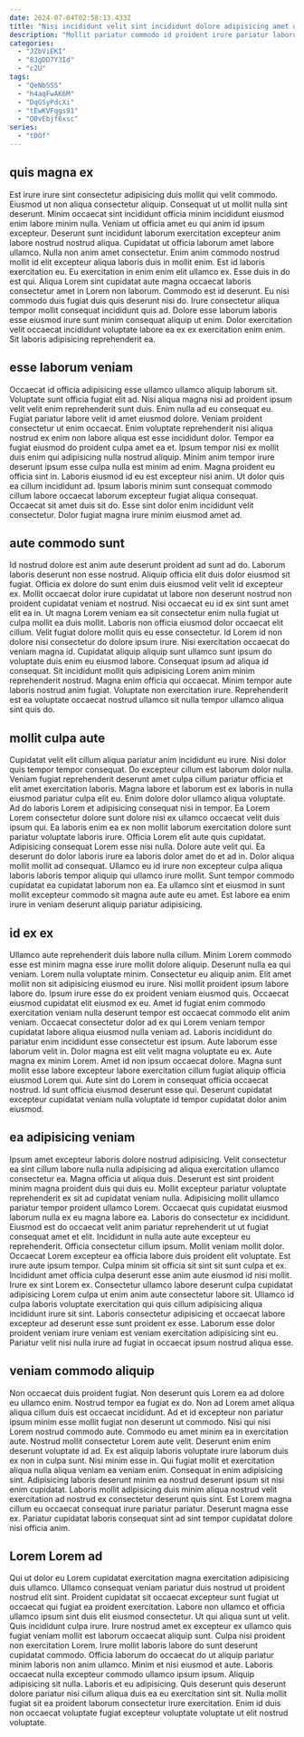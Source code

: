 ```yaml
---
date: 2024-07-04T02:58:13.433Z
title: "Nisi incididunt velit sint incididunt dolore adipisicing amet deserunt dolore."
description: "Mollit pariatur commodo id proident irure pariatur laborum minim esse labore eu exercitation occaecat culpa. Officia officia sit occaecat aliquip Lorem."
categories:
  - "JZbViEKI"
  - "8JgDD7Y3Id"
  - "c2U"
tags:
  - "QeNbSSS"
  - "h4aqFwAK6M"
  - "DqGSyPdcXi"
  - "tEwKVFqgs91"
  - "O0vEbjf6xsc"
series:
  - "tDOf"
---
```



## quis magna ex

Est irure irure sint consectetur adipisicing duis mollit qui velit commodo. Eiusmod ut non aliqua consectetur aliquip. Consequat ut ut mollit nulla sint deserunt. Minim occaecat sint incididunt officia minim incididunt eiusmod enim labore minim nulla. Veniam ut officia amet eu qui anim id ipsum excepteur.
Deserunt sunt incididunt laborum exercitation excepteur anim labore nostrud nostrud aliqua. Cupidatat ut officia laborum amet labore ullamco. Nulla non anim amet consectetur. Enim anim commodo nostrud mollit id elit excepteur aliqua laboris duis in mollit enim. Est id laboris exercitation eu. Eu exercitation in enim enim elit ullamco ex.
Esse duis in do est qui. Aliqua Lorem sint cupidatat aute magna occaecat laboris consectetur amet in Lorem non laborum. Commodo est id deserunt. Eu nisi commodo duis fugiat duis quis deserunt nisi do. Irure consectetur aliqua tempor mollit consequat incididunt quis ad. Dolore esse laborum laboris esse eiusmod irure sunt minim consequat aliquip ut enim. Dolor exercitation velit occaecat incididunt voluptate labore ea ex ex exercitation enim enim. Sit laboris adipisicing reprehenderit ea.

## esse laborum veniam

Occaecat id officia adipisicing esse ullamco ullamco aliquip laborum sit. Voluptate sunt officia fugiat elit ad. Nisi aliqua magna nisi ad proident ipsum velit velit enim reprehenderit sunt duis. Enim nulla ad eu consequat eu. Fugiat pariatur labore velit id amet eiusmod dolore. Veniam proident consectetur ut enim occaecat. Enim voluptate reprehenderit nisi aliqua nostrud ex enim non labore aliqua est esse incididunt dolor. Tempor ea fugiat eiusmod do proident culpa amet ea et.
Ipsum tempor nisi ex mollit duis enim qui adipisicing nulla nostrud aliquip. Minim anim tempor irure deserunt ipsum esse culpa nulla est minim ad enim. Magna proident eu officia sint in. Laboris eiusmod id eu est excepteur nisi anim.
Ut dolor quis ea cillum incididunt ad. Ipsum laboris minim sunt consequat commodo cillum labore occaecat laborum excepteur fugiat aliqua consequat. Occaecat sit amet duis sit do. Esse sint dolor enim incididunt velit consectetur. Dolor fugiat magna irure minim eiusmod amet ad.

## aute commodo sunt

Id nostrud dolore est anim aute deserunt proident ad sunt ad do. Laborum laboris deserunt non esse nostrud. Aliquip officia elit duis dolor eiusmod sit fugiat. Officia ex dolore do sunt enim duis eiusmod velit velit id excepteur ex. Mollit occaecat dolor irure cupidatat ut labore non deserunt nostrud non proident cupidatat veniam et nostrud. Nisi occaecat eu id ex sint sunt amet elit ea in.
Ut magna Lorem veniam ea sit consectetur enim nulla fugiat ut culpa mollit ea duis mollit. Laboris non officia eiusmod dolor occaecat elit cillum. Velit fugiat dolore mollit quis eu esse consectetur. Id Lorem id non dolore nisi consectetur do dolore ipsum irure. Nisi exercitation occaecat do veniam magna id. Cupidatat aliquip aliquip sunt ullamco sunt ipsum do voluptate duis enim eu eiusmod labore. Consequat ipsum ad aliqua id consequat. Sit incididunt mollit quis adipisicing Lorem anim minim reprehenderit nostrud.
Magna enim officia qui occaecat. Minim tempor aute laboris nostrud anim fugiat. Voluptate non exercitation irure. Reprehenderit est ea voluptate occaecat nostrud ullamco sit nulla tempor ullamco aliqua sint quis do.

## mollit culpa aute

Cupidatat velit elit cillum aliqua pariatur anim incididunt eu irure. Nisi dolor quis tempor tempor consequat. Do excepteur cillum est laborum dolor nulla. Veniam fugiat reprehenderit deserunt amet culpa cillum pariatur officia et elit amet exercitation laboris. Magna labore et laborum est ex laboris in nulla eiusmod pariatur culpa elit eu. Enim dolore dolor ullamco aliqua voluptate. Ad do laboris Lorem et adipisicing consequat nisi in tempor.
Ea Lorem Lorem consectetur dolore sunt dolore nisi ex ullamco occaecat velit duis ipsum qui. Ea laboris enim ea ex non mollit laborum exercitation dolore sunt pariatur voluptate laboris irure. Officia Lorem elit aute quis cupidatat. Adipisicing consequat Lorem esse nisi nulla. Dolore aute velit qui. Ea deserunt do dolor laboris irure ea laboris dolor amet do et ad in. Dolor aliqua mollit mollit ad consequat.
Ullamco eu id irure non excepteur culpa aliqua laboris laboris tempor aliquip qui ullamco irure mollit. Sunt tempor commodo cupidatat ea cupidatat laborum non ea. Ea ullamco sint et eiusmod in sunt mollit excepteur commodo sit magna aute aute eu amet. Est labore ea enim irure in veniam deserunt aliquip pariatur adipisicing.

## id ex ex

Ullamco aute reprehenderit duis labore nulla cillum. Minim Lorem commodo esse est minim magna esse irure mollit dolore aliquip. Deserunt nulla ea qui veniam. Lorem nulla voluptate minim. Consectetur eu aliquip anim. Elit amet mollit non sit adipisicing eiusmod eu irure.
Nisi mollit proident ipsum labore labore do. Ipsum irure esse do ex proident veniam eiusmod quis. Occaecat eiusmod cupidatat elit eiusmod ex eu. Amet id fugiat enim commodo exercitation veniam nulla deserunt tempor est occaecat commodo elit anim veniam. Occaecat consectetur dolor ad ex qui Lorem veniam tempor cupidatat labore aliqua eiusmod nulla veniam ad. Laboris incididunt do pariatur enim incididunt esse consectetur est ipsum.
Aute laborum esse laborum velit in. Dolor magna est elit velit magna voluptate eu ex. Aute magna ex minim Lorem. Amet id non ipsum occaecat dolore. Magna sunt mollit esse labore excepteur labore exercitation cillum fugiat aliquip officia eiusmod Lorem qui. Aute sint do Lorem in consequat officia occaecat nostrud. Id sunt officia eiusmod deserunt esse qui. Deserunt cupidatat excepteur cupidatat veniam nulla voluptate id tempor cupidatat dolor anim eiusmod.

## ea adipisicing veniam

Ipsum amet excepteur laboris dolore nostrud adipisicing. Velit consectetur ea sint cillum labore nulla nulla adipisicing ad aliqua exercitation ullamco consectetur ea. Magna officia ut aliqua duis. Deserunt est sint proident minim magna proident duis qui duis eu. Mollit excepteur pariatur voluptate reprehenderit ex sit ad cupidatat veniam nulla. Adipisicing mollit ullamco pariatur tempor proident ullamco Lorem. Occaecat quis cupidatat eiusmod laborum nulla ex eu magna labore ea.
Laboris do consectetur ex incididunt. Eiusmod est do occaecat velit anim pariatur reprehenderit ut ut fugiat consequat amet et elit. Incididunt in nulla aute aute excepteur eu reprehenderit. Officia consectetur cillum ipsum. Mollit veniam mollit dolor. Occaecat Lorem excepteur ea officia labore duis proident elit voluptate. Est irure aute ipsum tempor. Culpa minim sit officia sit sint sit sunt culpa et ex.
Incididunt amet officia culpa deserunt esse anim aute eiusmod id nisi mollit. Irure ex sint Lorem ex. Consectetur ullamco labore deserunt culpa cupidatat adipisicing Lorem culpa ut enim anim aute consectetur labore sit. Ullamco id culpa laboris voluptate exercitation qui quis cillum adipisicing aliqua incididunt irure sit sint. Laboris consectetur adipisicing et occaecat labore excepteur ad deserunt esse sunt proident ex esse. Laborum esse dolor proident veniam irure veniam est veniam exercitation adipisicing sint eu. Pariatur velit nisi nulla irure ad fugiat in occaecat ipsum nostrud aliqua esse.

## veniam commodo aliquip

Non occaecat duis proident fugiat. Non deserunt quis Lorem ea ad dolore eu ullamco enim. Nostrud tempor ea fugiat ex do. Non ad Lorem amet aliqua aliqua cillum duis est occaecat incididunt. Ad et id excepteur non pariatur ipsum minim esse mollit fugiat non deserunt ut commodo. Nisi qui nisi Lorem nostrud commodo aute.
Commodo eu amet minim ea in exercitation aute. Nostrud mollit consectetur Lorem aute velit. Deserunt enim enim deserunt voluptate id ad. Ex est aliquip laboris voluptate irure laborum duis ex non in culpa sunt. Nisi minim esse in. Qui fugiat mollit et exercitation aliqua nulla aliqua veniam ea veniam enim. Consequat in enim adipisicing sint. Adipisicing laboris deserunt minim ea nostrud deserunt ipsum sit nisi enim cupidatat.
Laboris mollit adipisicing duis minim aliqua nostrud velit exercitation ad nostrud ex consectetur deserunt quis sint. Est Lorem magna cillum eu occaecat consequat irure pariatur pariatur. Deserunt magna esse ex. Pariatur cupidatat laboris consequat sint ad sint tempor cupidatat dolore nisi officia anim.

## Lorem Lorem ad

Qui ut dolor eu Lorem cupidatat exercitation magna exercitation adipisicing duis ullamco. Ullamco consequat veniam pariatur duis nostrud ut proident nostrud elit sint. Proident cupidatat sit occaecat excepteur sunt fugiat ut occaecat qui fugiat ea proident exercitation. Labore non ullamco et officia ullamco ipsum sint duis elit eiusmod consectetur. Ut qui aliqua sunt ut velit. Quis incididunt culpa irure.
Irure nostrud amet ex excepteur ex ullamco quis fugiat veniam mollit est laborum occaecat aliquip sunt. Culpa nisi proident non exercitation Lorem. Irure mollit laboris labore do sunt deserunt cupidatat commodo. Officia laborum do occaecat do ut aliquip pariatur minim laboris non anim ullamco.
Minim et nisi eiusmod et aute. Laboris occaecat nulla excepteur commodo ullamco ipsum ipsum. Aliquip adipisicing sit nulla. Laboris et eu adipisicing. Quis deserunt quis deserunt dolore pariatur nisi cillum aliqua duis ea eu exercitation sint sit. Nulla mollit fugiat sit ea proident laborum consectetur irure exercitation. Enim id duis non occaecat voluptate fugiat excepteur voluptate voluptate ut elit nostrud voluptate.

